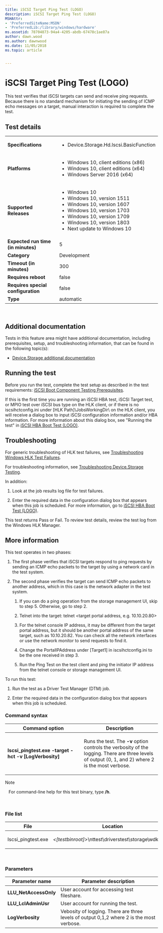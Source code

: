 ```yaml
---
title: iSCSI Target Ping Test (LOGO)
description: iSCSI Target Ping Test (LOGO)
MSHAttr:
- 'PreferredSiteName:MSDN'
- 'PreferredLib:/library/windows/hardware'
ms.assetid: 78704873-94a4-4205-abdb-67478c1ae87a
author: dawn.wood
ms.author: dawnwood
ms.date: 11/05/2018
ms.topic: article


---
```


# <span id="p_hlk_test.a10563c7-73dc-4a1b-a002-a187f5696558"></span>iSCSI Target Ping Test (LOGO)


This test verifies that iSCSI targets can send and receive ping requests. Because there is no standard mechanism for initiating the sending of ICMP echo messages on a target, manual interaction is required to complete the test.

## Test details
|||
|---|---|
| **Specifications**  | <ul><li>Device.Storage.Hd.Iscsi.BasicFunction</li></ul> |  
| **Platforms**   | <ul><li>Windows 10, client editions (x86)</li><li>Windows 10, client editions (x64)</li><li>Windows Server 2016 (x64)</li></ul> |
| **Supported Releases** | <ul><li>Windows 10</li><li>Windows 10, version 1511</li><li>Windows 10, version 1607</li><li>Windows 10, version 1703</li><li>Windows 10, version 1709</li><li>Windows 10, version 1803</li><li>Next update to Windows 10</li></ul> |
|**Expected run time (in minutes)**| 5 |
|**Category**| Development |
|**Timeout (in minutes)**| 300 |
|**Requires reboot**| false |
|**Requires special configuration**| false |
|**Type**| automatic |

 

## <span id="Additional_documentation"></span><span id="additional_documentation"></span><span id="ADDITIONAL_DOCUMENTATION"></span>Additional documentation


Tests in this feature area might have additional documentation, including prerequisites, setup, and troubleshooting information, that can be found in the following topic(s):

-   [Device.Storage additional documentation](device-storage-additional-documentation.md)

## <span id="Running_the_test"></span><span id="running_the_test"></span><span id="RUNNING_THE_TEST"></span>Running the test


Before you run the test, complete the test setup as described in the test requirements: [iSCSI Boot Component Testing Prerequisites](iscsi-boot-component-testing-prerequisites.md).

If this is the first time you are running an iSCSI HBA test, iSCSI Target test, or MPIO test over iSCSI bus type on the HLK client, or if there is no iscsihctconfig.ini under \[HLK Path\]\\JobsWorkingDir\\ on the HLK client, you will receive a dialog box to input iSCSI configuration information and/or HBA information. For more information about this dialog box, see "Running the test" in [iSCSI HBA Boot Test (LOGO)](ca7ad4d0-6950-4e2d-bdfe-b80c7873ba90.md).

## <span id="Troubleshooting"></span><span id="troubleshooting"></span><span id="TROUBLESHOOTING"></span>Troubleshooting


For generic troubleshooting of HLK test failures, see [Troubleshooting Windows HLK Test Failures](..\user\troubleshooting-windows-hlk-test-failures.md).

For troubleshooting information, see [Troubleshooting Device.Storage Testing](troubleshooting-devicestorage-testing.md).

In addition:

1.  Look at the job results log file for test failures.

2.  Enter the required data in the configuration dialog box that appears when this job is scheduled. For more information, go to [iSCSI HBA Boot Test (LOGO)](ca7ad4d0-6950-4e2d-bdfe-b80c7873ba90.md).

This test returns Pass or Fail. To review test details, review the test log from the Windows HLK Manager.

## <span id="More_information"></span><span id="more_information"></span><span id="MORE_INFORMATION"></span>More information


This test operates in two phases:

1.  The first phase verifies that iSCSI targets respond to ping requests by sending an ICMP echo packets to the target by using a network card in the test system.

2.  The second phase verifies the target can send ICMP echo packets to another address, which in this case is the network adapter in the test system.

    1.  If you can do a ping operation from the storage management UI, skip to step 5. Otherwise, go to step 2.

    2.  Telnet into the target: telnet &lt;target portal address, e.g. 10.10.20.80&gt;

    3.  For the telnet console IP address, it may be different from the target portal address, but it should be another portal address of the same target, such as 10.10.20.82. You can check all the network interfaces or use the network monitor to send requests to find it.

    4.  Change the PortalIPAddress under \[Target1\] in iscsihctconfig.ini to be the one received in step 3.

    5.  Run the Ping Test on the test client and ping the initiator IP address from the telnet console or storage management UI.

To run this test:

1.  Run the test as a Driver Test Manager (DTM) job.

2.  Enter the required data in the configuration dialog box that appears when this job is scheduled.

### <span id="Command_syntax"></span><span id="command_syntax"></span><span id="COMMAND_SYNTAX"></span>Command syntax

<table>
<colgroup>
<col width="50%" />
<col width="50%" />
</colgroup>
<thead>
<tr class="header">
<th>Command option</th>
<th>Description</th>
</tr>
</thead>
<tbody>
<tr class="odd">
<td><p><strong>Iscsi_pingtest.exe -target -hct -v [LogVerbosity]</strong></p></td>
<td><p>Runs the test. The <strong>-v</strong> option controls the verbosity of the logging. There are three levels of output (0, 1, and 2) where 2 is the most verbose.</p></td>
</tr>
</tbody>
</table>

>[!NOTE]
>  
For command-line help for this test binary, type **/h**.

 

### <span id="File_list"></span><span id="file_list"></span><span id="FILE_LIST"></span>File list

<table>
<colgroup>
<col width="50%" />
<col width="50%" />
</colgroup>
<thead>
<tr class="header">
<th>File</th>
<th>Location</th>
</tr>
</thead>
<tbody>
<tr class="odd">
<td><p>Iscsi_pingtest.exe</p></td>
<td><p><em>&lt;[testbinroot]&gt;</em>\nttest\driverstest\storage\wdk\iscsi\</p></td>
</tr>
</tbody>
</table>

 

### <span id="Parameters"></span><span id="parameters"></span><span id="PARAMETERS"></span>Parameters

| Parameter name         | Parameter description                                                                    |
|------------------------|------------------------------------------------------------------------------------------|
| **LLU\_NetAccessOnly** | User account for accessing test fileshare.                                               |
| **LLU\_LclAdminUsr**   | User account for running the test.                                                       |
| **LogVerbosity**       | Vebosity of logging. There are three levels of output 0,1,2 where 2 is the most verbose. |

 

 

 






